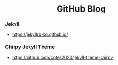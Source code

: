<div align="center">

  # GitHub Blog

<div align="left">

### Jekyll
  - https://jekyllrb-ko.github.io/

### Chirpy Jekyll Theme
  - https://github.com/cotes2020/jekyll-theme-chirpy

